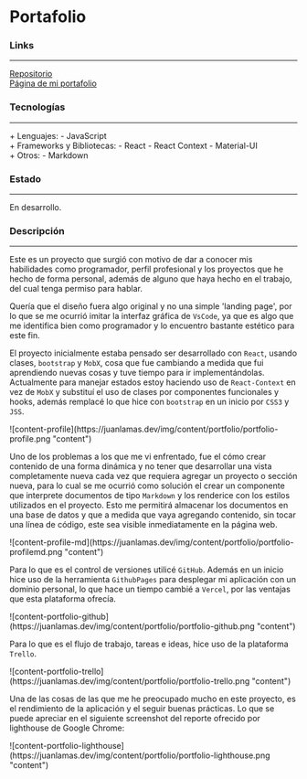 # Portafolio

### Links

---

[Repositorio](https://github.com/cococov/portfolio)<br/>
[Página de mi portafolio](https://juanlamas.dev/)

### Tecnologías

---

<div class="list-super-index">
+ Lenguajes:
 - JavaScript
</div>

<div class="list-super-index">
+ Frameworks y Bibliotecas:
 - React
 - React Context
 - Material-UI
</div>

<div class="list-super-index">
+ Otros:
 - Markdown
</div>

### Estado

---

En desarrollo.

### Descripción

---

Este es un proyecto que surgió con motivo de dar a conocer mis habilidades como programador, perfil profesional y los proyectos que he hecho de forma personal, además de alguno que haya hecho en el trabajo, del cual tenga permiso para hablar.

Quería que el diseño fuera algo original y no una simple 'landing page', por lo que se me ocurrió imitar la interfaz gráfica de ``VsCode``, ya que es algo que me identifica bien como programador y lo encuentro bastante estético para este fin.

El proyecto inicialmente estaba pensado ser desarrollado con ``React``, usando clases, ``bootstrap`` y ``MobX``, cosa que fue cambiando a medida que fui aprendiendo nuevas cosas y tuve tiempo para ir implementándolas. Actualmente para manejar estados estoy haciendo uso de ``React-Context`` en vez de ``MobX`` y substituí el uso de clases por componentes funcionales y hooks, además remplacé lo que hice con ``bootstrap`` en un inicio por ``CSS3`` y ``JSS``.

<div class="img-content-div">
![content-profile](https://juanlamas.dev/img/content/portfolio/portfolio-profile.png "content")
</div>

Uno de los problemas a los que me vi enfrentado, fue el cómo crear contenido de una forma dinámica y no tener que desarrollar una vista completamente nueva cada vez que requiera agregar un proyecto o sección nueva, para lo cual se me ocurrió como solución el crear un componente que interprete documentos de tipo ``Markdown`` y los renderice con los estilos utilizados en el proyecto. Esto me permitirá almacenar los documentos en una base de datos y que a medida que vaya agregando contenido, sin tocar una línea de código, este sea visible inmediatamente en la página web.

<div class="img-content-div">
![content-profile-md](https://juanlamas.dev/img/content/portfolio/portfolio-profilemd.png "content")
</div>

Para lo que es el control de versiones utilicé ``GitHub``. Además en un inicio hice uso de la herramienta ``GithubPages`` para desplegar mi aplicación con un dominio personal, lo que hace un tiempo cambié a ``Vercel``, por las ventajas que esta plataforma ofrecía.

<div class="img-content-div">
![content-portfolio-github](https://juanlamas.dev/img/content/portfolio/portfolio-github.png "content")
</div>

Para lo que es el flujo de trabajo, tareas e ideas, hice uso de la plataforma ``Trello``.

<div class="img-content-div">
![content-portfolio-trello](https://juanlamas.dev/img/content/portfolio/portfolio-trello.png "content")
</div>

Una de las cosas de las que me he preocupado mucho en este proyecto, es el rendimiento de la aplicación y el seguir buenas prácticas. Lo que se puede apreciar en el siguiente screenshot del reporte ofrecido por lighthouse de Google Chrome:

<div class="img-content-div">
![content-portfolio-lighthouse](https://juanlamas.dev/img/content/portfolio/portfolio-lighthouse.png "content")
</div>